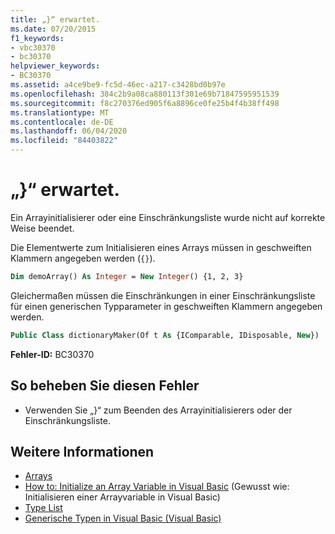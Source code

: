 ```yaml
---
title: „}“ erwartet.
ms.date: 07/20/2015
f1_keywords:
- vbc30370
- bc30370
helpviewer_keywords:
- BC30370
ms.assetid: a4ce9be9-fc5d-46ec-a217-c3428bd0b97e
ms.openlocfilehash: 384c2b9a08ca880113f301e69b71847595951539
ms.sourcegitcommit: f8c270376ed905f6a8896ce0fe25b4f4b38ff498
ms.translationtype: MT
ms.contentlocale: de-DE
ms.lasthandoff: 06/04/2020
ms.locfileid: "84403822"
---
```

# <a name="-expected"></a>„}“ erwartet.
Ein Arrayinitialisierer oder eine Einschränkungsliste wurde nicht auf korrekte Weise beendet.

Die Elementwerte zum Initialisieren eines Arrays müssen in geschweiften Klammern angegeben werden (`{}`).

```vb
Dim demoArray() As Integer = New Integer() {1, 2, 3}
```

Gleichermaßen müssen die Einschränkungen in einer Einschränkungsliste für einen generischen Typparameter in geschweiften Klammern angegeben werden.

```vb
Public Class dictionaryMaker(Of t As {IComparable, IDisposable, New})
```

**Fehler-ID:** BC30370

## <a name="to-correct-this-error"></a>So beheben Sie diesen Fehler

- Verwenden Sie „}“ zum Beenden des Arrayinitialisierers oder der Einschränkungsliste.

## <a name="see-also"></a>Weitere Informationen

- [Arrays](../programming-guide/language-features/arrays/index.md)
- [How to: Initialize an Array Variable in Visual Basic](../programming-guide/language-features/arrays/how-to-initialize-an-array-variable.md) (Gewusst wie: Initialisieren einer Arrayvariable in Visual Basic)
- [Type List](../language-reference/statements/type-list.md)
- [Generische Typen in Visual Basic (Visual Basic)](../programming-guide/language-features/data-types/generic-types.md)
